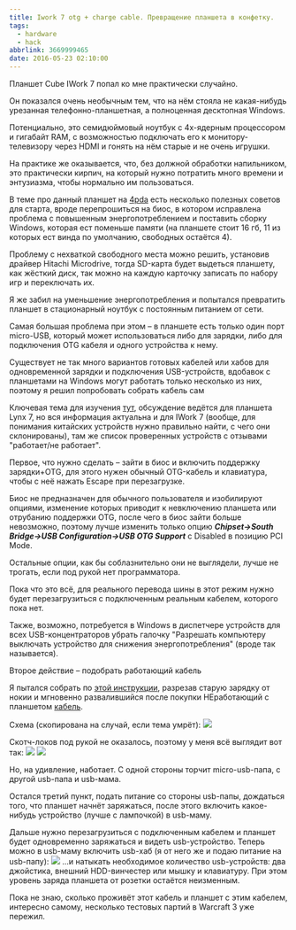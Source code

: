 ```yaml
---
title: Iwork 7 otg + charge cable. Превращение планшета в конфетку.
tags:
  - hardware
  - hack
abbrlink: 3669999465
date: 2016-05-23 02:10:00
---
```


Планшет Cube IWork 7 попал ко мне практически случайно.

Он показался очень необычным тем, что на нём стояла не какая-нибудь урезанная телефонно-планшетная, а полноценная десктопная Windows.

Потенциально, это семидюймовый ноутбук с 4х-ядерным процессором и гигабайт RAМ, с возможностью подключать его к монитору-телевизору через HDMI и гонять на нём старые и не очень игрушки.

На практике же оказывается, что, без должной обработки напильником, это практически кирпич, на который нужно потратить много времени и энтузиазма, чтобы нормально им пользоваться.

В теме про данный планшет на [4pda](http://4pda.ru/forum/index.php?showtopic=608929) есть несколько полезных советов для старта, вроде перепрошиться на биос, в котором исправлена проблема с повышенным энергопотреблением и поставить сборку Windows, которая ест поменьше памяти (на планшете стоит 16 гб, 11 из которых ест винда по умолчанию, свободных остаётся 4).

Проблему с нехваткой свободного места можно решить, установив драйвер Hitachi Microdrive, тогда SD-карта будет выдеться планшету, как жёсткий диск, так можно на каждую карточку записать по набору игр и переключать их.

Я же забил на уменьшение энергопотребления и попытался превратить планшет в стационарный ноутбук с постоянным питанием от сети.

Самая большая проблема при этом – в планшете есть только один порт micro-USB, который может использоваться либо для зарядки, либо для подключения OTG кабеля и одного устройства к нему. 

Существует не так много вариантов готовых кабелей или хабов для одновременной зарядки и подключения USB-устройств, вдобавок с планшетами на Windows могут работать только несколько из них, поэтому я решил попробовать собрать кабель сам

Ключевая тема для изучения [тут](http://www.linxtablet.co.uk/viewtopic.php?t=38&p=48), обсуждение ведётся для планшета Lynx 7, но вся информация актуальна и для IWork 7 (вообще, для понимания китайских устройств нужно правильно найти, с чего они склонированы), там же список проверенных устройств с отзывами "работает/не работает".

Первое, что нужно сделать – зайти в биос и включить поддержку зарядки+OTG, для этого нужен обычный OTG-кабель и клавиатура, чтобы с неё нажать Escape при перезагрузке.

Биос не предназначен для обычного пользователя и изобилируют опциями, изменение которых приводит к невключению планшета или отрубанию поддержки OTG, после чего в биос зайти больше невозможно, поэтому лучше изменить только опцию ***Chipset->South Bridge->USB Configuration->USB OTG Support*** с Disabled в позицию PCI Mode.

Остальные опции, как бы соблазнительно они не выглядели, лучше не трогать, если под рукой нет программатора.

Пока что это всё, для реального перевода шины в этот режим нужно будет перезагрузиться с подключенным реальным кабелем, которого пока нет.

Также, возможно, потребуется в Windows в диспетчере устройств для всех USB-концентраторов убрать галочку "Разрешать компьютеру выключать устройство для снижения энергопотребления" (вроде так называется).

Второе действие – подобрать работающий кабель

Я пытался собрать по [этой инструкции](http://4pda.ru/forum/index.php?s=&showtopic=624549&view=findpost&p=37502259), разрезав старую зарядку от нокии и мгновенно развалившийся после покупки НЕработающий с планшетом [кабель](http://www.ebay.com/itm/Micro-USB-Host-OTG-2-Port-Hub-Adapter-Cable-with-Power-for-Galaxy-S5-i9600-Note3-/271687513787?pt=LH_DefaultDomain_2&hash=item3f41d676bb).

Схема (скопирована на случай, если тема умрёт): [![](http://ic.pics.livejournal.com/spiiin/20318251/43630/43630_300.png)](http://ic.pics.livejournal.com/spiiin/20318251/43630/43630_original.png) 

Скотч-локов под рукой не оказалось, поэтому у меня всё выглядит вот так: [![](http://ic.pics.livejournal.com/spiiin/20318251/44151/44151_300.jpg)](http://ic.pics.livejournal.com/spiiin/20318251/44151/44151_original.jpg) [![](http://ic.pics.livejournal.com/spiiin/20318251/43976/43976_300.jpg)](http://ic.pics.livejournal.com/spiiin/20318251/43976/43976_original.jpg)

Но, на удивление, наботает. С одной стороны торчит micro-usb-папа, с другой usb-папа и usb-мама.

Остался третий пункт, подать питание со стороны usb-папы, дождаться того, что планшет начнёт заряжаться, после этого включить какое-нибудь устройство (лучше с лампочкой) в usb-маму.

Дальше нужно перезагрузиться с подключенным кабелем и планшет будет одновременно заряжаться и видеть usb-устройство. Теперь можно в usb-маму включить usb-хаб (я от него же и подаю питание на usb-папу): [![](http://ic.pics.livejournal.com/spiiin/20318251/44447/44447_300.png)](http://ic.pics.livejournal.com/spiiin/20318251/44447/44447_original.png) ...и натыкать необходимое количество usb-устройств: два джойстика, внешний HDD-винчестер или мышку и клавиатуру. При этом уровень заряда планшета от розетки остаётся неизменным.

Пока не знаю, сколько проживёт этот кабель и планшет с этим кабелем, интересно самому, несколько тестовых партий в Warcraft 3 уже пережил.